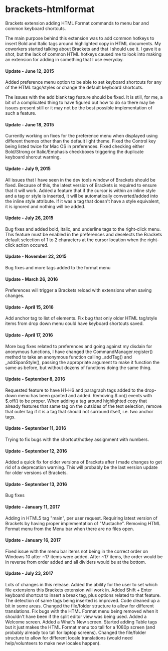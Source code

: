 brackets-htmlformat
==================

Brackets extension adding HTML Format commands to menu bar and common keyboard shortcuts.

The main purpose behind this extension was to add common hotkeys to insert Bold and Italic 
tags around highlighted copy in HTML documents. My coworkers started talking about Brackets 
and that I should use it. I gave it a shot, but the lack of common HTML hotkeys caused me to 
look into making an extension for adding in something that I use everyday.


#### Update - June 12, 2015
Added preference menu option to be able to set keyboard shortcuts for any of the HTML tags/styles 
or change the default keyboard shortcuts.

The issues with the add blank tag feature should be fixed. It is still, for me, a bit of a 
complicated thing to have figured out how to do so there may be issues present still or it 
may not be the best possible implementation of such a feature.


#### Update - June 18, 2015
Currently working on fixes for the preference menu when displayed using different themes other 
than the default light theme. Fixed the Control key being listed twice for Mac OS in preferences.
Fixed checking either Bold/Strong or Italic/Emphasis checkboxes triggering the duplicate 
keyboard shorcut warning.


#### Update - July 9, 2015
All issues that I have seen in the dev tools window of Brackets should be fixed. Because of 
this, the latest version of Brackets is required to ensure that it will work. Added a feature
that if the cursor is within an inline style and a tag or style is inserted, it will be 
automatically converted/added into the inline style attribute. If it was a tag that 
doesn't have a style equivalent, it is ignored and nothing will be added.


#### Update - July 26, 2015
Bug fixes and added bold, italic, and underline tags to the right-click menu. This feature must 
be enabled in the preferences and deselects the Brackets default selection of 1 to 2 characters 
at the cursor location when the right-click action occured.


#### Update - November 22, 2015
Bug fixes and more tags added to the format menu


#### Update - March 26, 2016
Preferences will trigger a Brackets reload with extensions when saving changes.


#### Update - April 15, 2016
Add anchor tag to list of elements. Fix bug that only older HTML tag/style items from drop down menu
could have keyboard shortcuts saved.


#### Update - April 17, 2016
More bug fixes related to preferences and going against my disdain for anonymous functions, I have 
changed the CommandManager.register() method to take an anonymous function calling _addTag() and 
_addSpanStyle(), passing the appropriate argument to make it function the same as before, but 
without dozens of functions doing the same thing.


#### Update - September 8, 2016
Requested feature to have H1–H6 and paragraph tags added to the drop-down menu has been granted and added.
Removing $.on() events with $.off() to be proper. When adding a tag around highlighted copy that already 
features that same tag on the outsides of the text selection, remove that outer tag if it is a tag that 
should not surround itself, i.e. two anchor tags.


#### Update - September 11, 2016
Trying to fix bugs with the shortcut/hotkey assignment with numbers.


#### Update - September 12, 2016
Added a quick fix for older versions of Brackets after I made changes to get rid of a deprecation warning.
This will probably be the last version update for older versions of Brackets.


#### Update - September 13, 2016
Bug fixes


#### Update - January 11, 2017
Adding in HTML5 tag "main", per user request. Requiring latest version of Brackets by having proper 
implementation of "Mustache". Removing HTML Format menu from the Menu bar when there are no files open.


#### Update - January 16, 2017
Fixed issue with the menu bar items not being in the correct order on Windows 10 after ~17 items were added. 
After ~17 items, the order would be in reverse from order added and all dividers would be at the bottom.


#### Update - July 23, 2017
Lots of changes in this release. Added the ability for the user to set which file extensions this Brackets 
extension will work in. Added Shift + Enter keyboard shortcut to insert a break tag, plus options related 
to that feature. The detection of same tags being inserted is improved. Code cleaned up a bit in some areas. 
Changed the file/folder structure to allow for different translations. Fix bugs with the HTML Format menu 
being removed when it shouldn't have been if the split editor view was being used. Added a Welcome screen. 
Added a What's New screen. Started adding Table tags but it just makes the HTML Format menu too tall for a 
1080p screen (and probably already too tall for laptop screens). Changed the file/folder structure to allow 
for different locale translations (would need help/volunteers to make new locales happen).